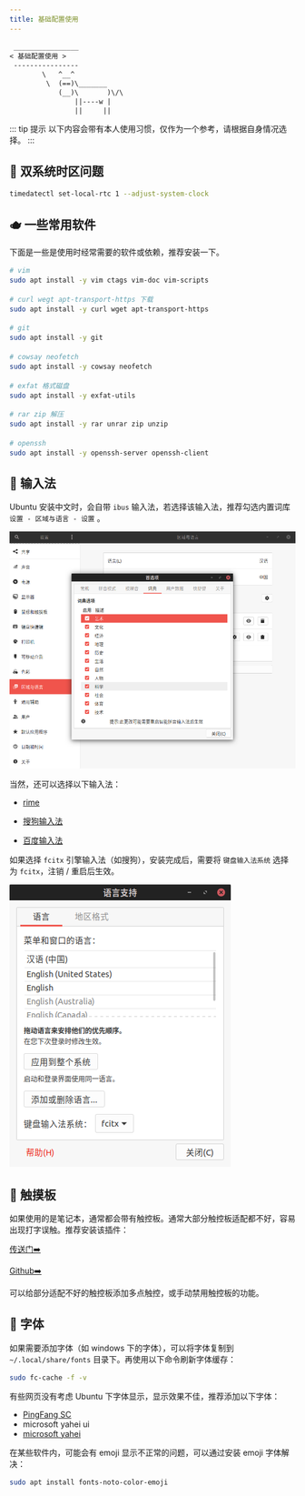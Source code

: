 ```yaml
---
title: 基础配置使用
---
```



```:no-line-numbers
 ________________
< 基础配置使用 >
 ----------------
        \   ^__^
         \  (==)\_______
            (__)\       )\/\
                ||----w |
                ||     ||
```




::: tip  提示
以下内容会带有本人使用习惯，仅作为一个参考，请根据自身情况选择。
:::


## 🧋 双系统时区问题

```sh
timedatectl set-local-rtc 1 --adjust-system-clock
```

## 🫖 一些常用软件

下面是一些是使用时经常需要的软件或依赖，推荐安装一下。

```sh
# vim
sudo apt install -y vim ctags vim-doc vim-scripts

# curl wegt apt-transport-https 下载
sudo apt install -y curl wget apt-transport-https

# git
sudo apt install -y git

# cowsay neofetch
sudo apt install -y cowsay neofetch

# exfat 格式磁盘
sudo apt install -y exfat-utils

# rar zip 解压
sudo apt install -y rar unrar zip unzip

# openssh
sudo apt install -y openssh-server openssh-client
```


## 🧉 输入法

Ubuntu 安装中文时，会自带 `ibus` 输入法，若选择该输入法，推荐勾选内置词库 `设置 - 区域与语言 - 设置` 。

![ibus](/images/docs/guide/use/ibus.png)

当然，还可以选择以下输入法：

- [rime](https://rime.im/download/)

- [搜狗输入法](https://pinyin.sogou.com/linux?r=pinyin)

- [百度输入法](https://srf.baidu.com/site/guanwang_linux/index.html)


如果选择 `fcitx` 引擎输入法（如搜狗），安装完成后，需要将 `键盘输入法系统` 选择为 `fcitx`，注销 / 重启后生效。

![fcitx](/images/docs/guide/use/fcitx.png)

## 🧃 触摸板

如果使用的是笔记本，通常都会带有触控板。通常大部分触控板适配都不好，容易出现打字误触。推荐安装该插件：

[传送门➡️](https://extensions.gnome.org/extension/131/touchpad-indicator/)

[Github➡️](https://github.com/askmrsinh/touchpad-indicator#touchpadindicator)

可以给部分适配不好的触控板添加多点触控，或手动禁用触控板的功能。




## 🍶 字体

如果需要添加字体（如 windows 下的字体），可以将字体复制到 `~/.local/share/fonts` 目录下。再使用以下命令刷新字体缓存：


```sh
sudo fc-cache -f -v
```

有些网页没有考虑 Ubuntu 下字体显示，显示效果不佳，推荐添加以下字体：

- [PingFang SC](http://xiazaiziti.com/55657.html)
- microsoft yahei ui
- [microsoft yahei](http://xiazaiziti.com/1107.html)


在某些软件内，可能会有 emoji 显示不正常的问题，可以通过安装 emoji 字体解决：

```sh
sudo apt install fonts-noto-color-emoji
```
